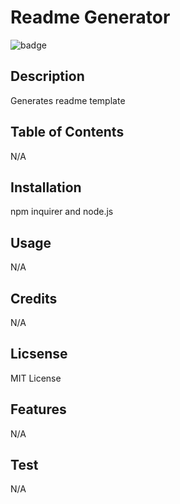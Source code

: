 # Readme Generator 
![badge](https://img.shields.io/github/last-commit/PechMV/readme-generator)
## Description
Generates readme template

## Table of Contents
N/A

## Installation
npm inquirer and node.js

## Usage
N/A

## Credits
N/A

## Licsense
MIT License

## Features
N/A

## Test
N/A

